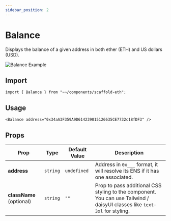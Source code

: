 ```yaml
---
sidebar_position: 2
---
```


# Balance

Displays the balance of a given address in both ether (ETH) and US dollars (USD).

![Balance Example](/img/Balance.gif)

## Import

```tsx
import { Balance } from "~~/components/scaffold-eth";
```

## Usage

```tsx
<Balance address="0x34aA3F359A9D614239015126635CE7732c18fDF3" />
```

## Props

| Prop                     | Type     | Default Value | Description                                                                                                               |
| ------------------------ | -------- | ------------- | ------------------------------------------------------------------------------------------------------------------------- |
| **address**              | `string` | `undefined`   | Address in `0x___` format, it will resolve its ENS if it has one associated.                                              |
| **className** (optional) | `string` | `""`          | Prop to pass additional CSS styling to the component. You can use Tailwind / daisyUI classes like `text-3xl` for styling. |
